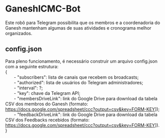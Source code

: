 # GaneshICMC-Bot
Este robô para Telegram possibilita que os membros e a coordenadoria do Ganesh mantenham algumas de suas atividades e cronograma melhor organizados.

## config.json
Para pleno funcionamento, é necessário construir um arquivo config.json com a seguinte estrutura: <br>
{ <br>
&nbsp;&nbsp;&nbsp;&nbsp;&nbsp;&nbsp;	- "subscribers": lista de canais que recebem os broadcasts; <br>
&nbsp;&nbsp;&nbsp;&nbsp;&nbsp;&nbsp;	- "authorized": lista de usuários do Telegram administradores; <br>
&nbsp;&nbsp;&nbsp;&nbsp;&nbsp;&nbsp;	- "interval": ?; <br>
&nbsp;&nbsp;&nbsp;&nbsp;&nbsp;&nbsp;	- "key": chave da Telegram API; <br>
&nbsp;&nbsp;&nbsp;&nbsp;&nbsp;&nbsp;	- "membersDriveLink": link do Google Drive para download da tabela CSV dos membros do Ganesh (formato: https://docs.google.com/spreadsheet/ccc?output=csv&key=FORM-KEY]); <br>
&nbsp;&nbsp;&nbsp;&nbsp;&nbsp;&nbsp;	- "feedbackDriveLink": link do Google Drive para download da tabela CSV dos Feedbacks recebidos (formato: https://docs.google.com/spreadsheet/ccc?output=csv&key=FORM-KEY]). <br>
}
